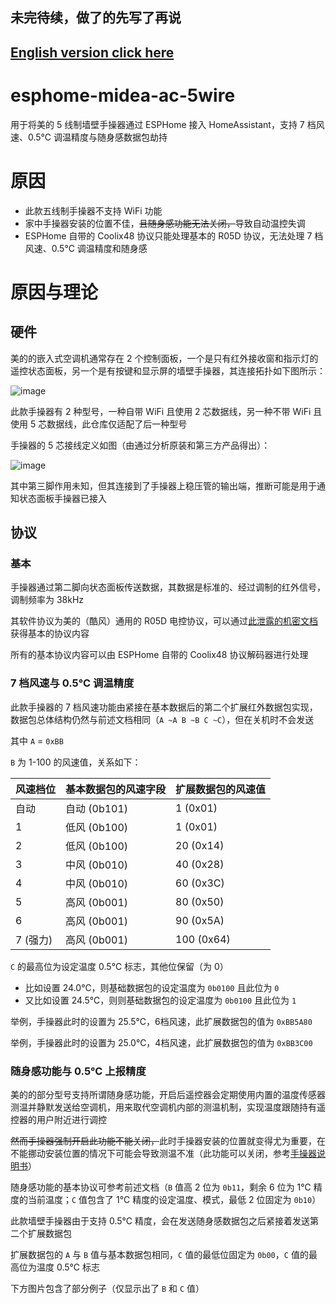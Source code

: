 ## 未完待续，做了的先写了再说
## [English version click here](README_EN.md)

# esphome-midea-ac-5wire

用于将美的 5 线制墙壁手操器通过 ESPHome 接入 HomeAssistant，支持 7 档风速、0.5℃ 调温精度与随身感数据包劫持

# 原因

- 此款五线制手操器不支持 WiFi 功能
- 家中手操器安装的位置不佳，~~且随身感功能无法关闭，~~导致自动温控失调
- ESPHome 自带的 Coolix48 协议只能处理基本的 R05D 协议，无法处理 7 档风速、0.5℃ 调温精度和随身感

# 原因与理论

## 硬件

美的的嵌入式空调机通常存在 2 个控制面板，一个是只有红外接收窗和指示灯的遥控状态面板，另一个是有按键和显示屏的墙壁手操器，其连接拓扑如下图所示：

![image](https://github.com/whc2001/esphome-midea-ac-5wire/assets/16266909/1a7eab97-24fc-41b1-bf29-554d4c43eecd)

此款手操器有 2 种型号，一种自带 WiFi 且使用 2 芯数据线，另一种不带 WiFi 且使用 5 芯数据线，此仓库仅适配了后一种型号

手操器的 5 芯接线定义如图（由通过分析原装和第三方产品得出）：

![image](https://github.com/whc2001/esphome-midea-ac-5wire/assets/16266909/a0e41207-c7a0-4b9f-a53b-c26e92bf4f1b)

其中第三脚作用未知，但其连接到了手操器上稳压管的输出端，推断可能是用于通知状态面板手操器已接入

## 协议

### 基本

手操器通过第二脚向状态面板传送数据，其数据是标准的、经过调制的红外信号，调制频率为 38kHz

其软件协议为美的（酷风）通用的 R05D 电控协议，可以通过[此泄露的机密文档](https://wenku.baidu.com/view/c46594141ed9ad51f01df2c3.html)获得基本的协议内容

所有的基本协议内容可以由 ESPHome 自带的 Coolix48 协议解码器进行处理

### 7 档风速与 0.5℃ 调温精度

此款手操器的 7 档风速功能由紧接在基本数据后的第二个扩展红外数据包实现，数据包总体结构仍然与前述文档相同（`A ~A B ~B C ~C`），但在关机时不会发送

其中 `A` = `0xBB`

`B` 为 1-100 的风速值，关系如下：

|风速档位|基本数据包的风速字段|扩展数据包的风速值|
|-|-|-|
|自动|自动 (0b101)|1 (0x01)|
|1|低风 (0b100)|1 (0x01)|
|2|低风 (0b100)|20 (0x14)|
|3|中风 (0b010)|40 (0x28)|
|4|中风 (0b010)|60 (0x3C)|
|5|高风 (0b001)|80 (0x50)|
|6|高风 (0b001)|90 (0x5A)|
|7 (强力)|高风 (0b001)|100 (0x64)|

`C` 的最高位为设定温度 0.5℃ 标志，其他位保留（为 0）
- 比如设置 24.0℃，则基础数据包的设定温度为 `0b0100` 且此位为 `0`
- 又比如设置 24.5℃，则则基础数据包的设定温度为 `0b0100` 且此位为 `1`

举例，手操器此时的设置为 25.5℃，6档风速，此扩展数据包的值为 `0xBB5A80`

举例，手操器此时的设置为 25.0℃，4档风速，此扩展数据包的值为 `0xBB3C00`

### 随身感功能与 0.5℃ 上报精度

美的的部分型号支持所谓随身感功能，开启后遥控器会定期使用内置的温度传感器测温并静默发送给空调机，用来取代空调机内部的测温机制，实现温度跟随持有遥控器的用户附近进行调控

~~然而手操器强制开启此功能不能关闭，~~此时手操器安装的位置就变得尤为重要，在不能挪动安装位置的情况下可能会导致测温不准（此功能可以关闭，参考[手操器说明书](https://max.book118.com/html/2018/0520/167595441.shtm)）

随身感功能的基本协议可参考前述文档（`B` 值高 2 位为 `0b11`，剩余 6 位为 1℃ 精度的当前温度；`C` 值包含了 1℃ 精度的设定温度、模式，最低 2 位固定为 `0b10`）

此款墙壁手操器由于支持 0.5℃ 精度，会在发送随身感数据包之后紧接着发送第二个扩展数据包

扩展数据包的 `A` 与 `B` 值与基本数据包相同，`C` 值的最低位固定为 `0b00`，`C` 值的最高位为温度 0.5℃ 标志

下方图片包含了部分例子（仅显示出了 `B` 和 `C` 值）
